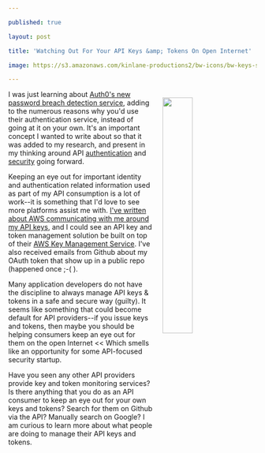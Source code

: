 ---
published: true
layout: post
title: 'Watching Out For Your API Keys &amp; Tokens On Open Internet'
image: https://s3.amazonaws.com/kinlane-productions2/bw-icons/bw-keys-servers.png
---

<p><img style="padding: 15px;" src="https://s3.amazonaws.com/kinlane-productions2/bw-icons/bw-keys-servers.png" alt="" width="35%" align="right" />
<p>I was just learning about <a href="https://auth0.com/blog/announcing-password-breach-detection/">Auth0's new password breach detection service</a>, adding to the numerous reasons why you'd use their authentication service, instead of going at it on your own. It's an important concept I wanted to write about so that it was added to my research, and present in my thinking around API <a href="http://authentication.apievangelist.com">authentication</a> and <a href="http://security.apievangelist.com/">security</a> going forward.
<p>Keeping an eye out for important identity and authentication related information used as part of my API consumption is a lot of work--it is something that I'd love to see more platforms assist me with. <a href="http://apievangelist.com/2015/07/07/time-to-remove-or-rotate-your-api-access-keys/">I've written about AWS communicating with me around my API keys</a>, and I could see an API key and token management solution be built on top of their&nbsp;<a href="https://aws.amazon.com/documentation/kms/">AWS Key Management Service</a>. I've also received emails from Github about my OAuth token that show up in a public repo (happened once ;-( ).
<p>Many application developers do not have the discipline to always manage API keys &amp; tokens in a safe and secure way (guilty). It seems like something that could become default for API providers--if you issue keys and tokens, then maybe you should be helping consumers keep an eye out for them on the open Internet &lt;&lt; Which smells like an opportunity for some API-focused security startup.&nbsp;
<p>Have you seen any other API providers provide key and token monitoring services? Is there anything that you do as an API consumer to keep an eye out for your own keys and tokens? Search for them on Github via the API? Manually search on Google? I am curious to learn more about what people are doing to manage their API keys and tokens.

